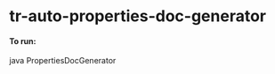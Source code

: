 # tr-auto-properties-doc-generator
#### To run:
java PropertiesDocGenerator <path to TrConfig folder>
 

